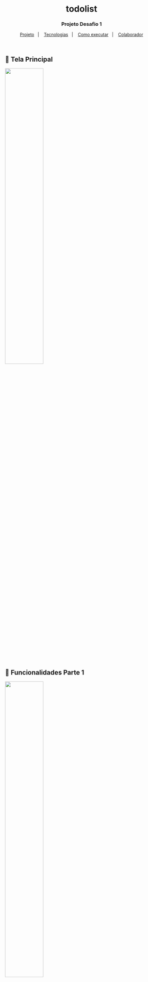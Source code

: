 <h1 align="center">todolist</h1>

<h3 align="center">Projeto Desafio 1</h3>
<p align="center">
  <a href="#-projeto">Projeto</a>&nbsp;&nbsp;&nbsp;|&nbsp;&nbsp;&nbsp;
<a href="#-tecnologias">Tecnologias</a>&nbsp;&nbsp;&nbsp;|&nbsp;&nbsp;&nbsp;
  <a href="#-como-executar">Como executar</a>&nbsp;&nbsp;&nbsp;|&nbsp;&nbsp;&nbsp;
  <a href="#-colaborador">Colaborador</a>
</p>

<br>

## 📱 Tela Principal
<img src=""
 width=50%>
 ## 📱 Funcionalidades Parte 1
<img src=""
 width=50%>
## 📱 Funcionalidades Parte 2
<img src=""
 width=50%>

## 💻 Projeto

Projeto desafio para aplicar os fundamentos do React-Native realizado no Curso de React da RocketSeat e buscar algumas funcionalidades individualmente. Nesse desafio, você vai desenvolver uma aplicação de controle de tarefas no estilo **to-do list**, que contém as seguintes funcionalidades:

- Adicionar uma nova tarefa
- Marcar e desmarcar uma tarefa como concluída
- Remover uma tarefa da listagem
- Mostrar o progresso de conclusão das tarefas

## ✨ Tecnologias

Esse projeto foi desenvolvido com as seguintes tecnologias:

- [React-native](https://reactnative.dev/docs/getting-started)
- [Typescript](https://www.typescriptlang.org/)

## 🚀 Como executar

- Instale o Visual Studio Code
- Instale o Node.js e o Expo
- Clone o repositório

## 👷 COLABORADOR

#### Nome: Ronny Lima Ribeiro da Silva
- LinkedIn: [Ronny Ribeiro](https://www.linkedin.com/in/ronny-lima-ribeiro-da-silva/)
- GitHub: [ronnylrsd](https://github.com/ronnylrsd)


---

Projeto Desafio 1 desenvolvido a partir de aulas do Curso de React Native da RocketSeat
